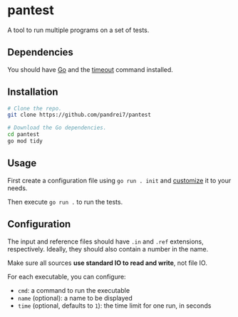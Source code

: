# pantest

A tool to run multiple programs on a set of tests.

## Dependencies

You should have [Go](https://go.dev/dl/) and the [timeout](http://www.gnu.org/software/coreutils/manual/html_node/timeout-invocation.html#timeout-invocation) command installed.

## Installation

```bash
# Clone the repo.
git clone https://github.com/pandrei7/pantest

# Download the Go dependencies.
cd pantest
go mod tidy
```
## Usage

First create a configuration file using `go run . init` and
[customize](#configuration) it to your needs.

Then execute `go run .` to run the tests.

## Configuration

The input and reference files should have `.in` and `.ref` extensions,
respectively. Ideally, they should also contain a number in the name.

Make sure all sources **use standard IO to read and write**, not file IO.

For each executable, you can configure:

- `cmd`: a command to run the executable
- `name` (optional): a name to be displayed
- `time` (optional, defaults to `1`): the time limit for one run, in seconds
